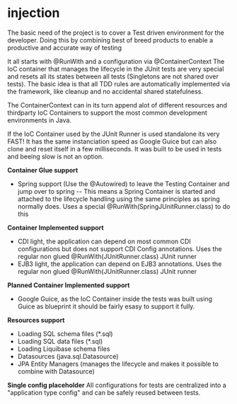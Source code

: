 # injection
The basic need of the project is to cover a Test driven environment for the developer. 
Doing this by combining best of breed products to enable a productive and accurate way of testing 

It all starts with @RunWith and a configuration via @ContainerContext
The IoC container that manages the lifecycle in the JUnit tests are very special and resets all its states between all tests (Singletons are not shared over tests). The basic idea is that all TDD rules are automatically implemented via the framework, like cleanup and no accidental shared statefulness.

The ContainerContext can in its turn append alot of different resources and thirdparty IoC Containers to support the most common development environments in Java.

If the IoC Container used by the JUnit Runner is used standalone its very FAST! 
It has the same instanciation speed as Google Guice but can also clone and reset itself in a few milliseconds.
It was built to be used in tests and beeing slow is not an option.

**Container Glue support**
* Spring support (Use the @Autowired) to leave the Testing Container and jump over to spring
-- This means a Spring Container is started and attached to the lifecycle handling using the same principles as spring normally does.
Uses a special @RunWith(SpringJUnitRunner.class) to do this

**Container Implemented support**
* CDI light, the application can depend on most common CDI configurations but does not support CDI Config annotations. Uses the regular non glued @RunWith(JUnitRunner.class) JUnit runner
* EJB3 light, the application can depend on EJB3 annotations. Uses the regular non glued @RunWith(JUnitRunner.class) JUnit runner

**Planned Container Implemented support**
* Google Guice, as the IoC Container inside the tests was built using Guice as blueprint it should be fairly esasy to support it fully.

**Resources support**
* Loading SQL schema files (*.sql)
* Loading SQL data files (*.sql)
* Loading Liquibase schema files
* Datasources (java.sql.Datasource)
* JPA Entity Managers (manages the lifecycle and makes it possible to combine with Datasource)

**Single config placeholder**
All configurations for tests are centralized into a "application type config" and can be safely reused between tests.
